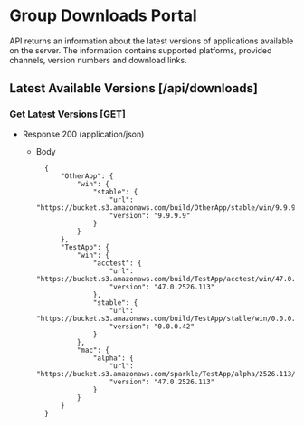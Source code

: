 # Group Downloads Portal
API returns an information about the latest versions of applications available on the server. The information contains supported platforms, provided channels, version numbers and download links.

## Latest Available Versions [/api/downloads]

### Get Latest Versions [GET]
            
+ Response 200 (application/json)
    
    + Body
              
            {
                "OtherApp": {
                    "win": {
                        "stable": {
                            "url": "https://bucket.s3.amazonaws.com/build/OtherApp/stable/win/9.9.9.9/OtherApp_acctest_initial.exe",
                            "version": "9.9.9.9"
                        }
                    }
                },
                "TestApp": {
                    "win": {
                        "acctest": {
                            "url": "https://bucket.s3.amazonaws.com/build/TestApp/acctest/win/47.0.2526.112/mini_installer.exe",
                            "version": "47.0.2526.113"
                        },
                        "stable": {
                            "url": "https://bucket.s3.amazonaws.com/build/TestApp/stable/win/0.0.0.42/installer.exe",
                            "version": "0.0.0.42"
                        }
                    },
                    "mac": {
                        "alpha": {
                            "url": "https://bucket.s3.amazonaws.com/sparkle/TestApp/alpha/2526.113/TestApp.dmg",
                            "version": "47.0.2526.113"
                        }
                    }
                }
            }
